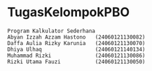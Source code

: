 # TugasKelompokPBO
    Program Kalkulator Sederhana
    Abyan Izzah Azzam Hastono   (24060121130082)
    Daffa Aulia Rizky Karunia   (24060121130070)
    Dhiya Ulhaq                 (24060121140134)
    Muhammad Rizki              (24060121130086)
    Rizki Utama Fauzi           (24060121130050)
